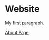 <!DOCTYPE html>
<html>
<head>
<title>Page Title</title>
</head>
<body>

<h1>Website</h1>
<p>My first paragraph.</p>
<a href="https://github.com/Danish0311/Website/blob/gh-pages/about.html">About Page</a>

</body>
</html>